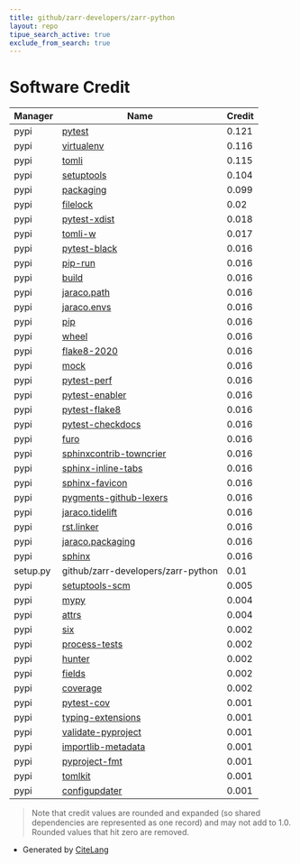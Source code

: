 ```yaml
---
title: github/zarr-developers/zarr-python
layout: repo
tipue_search_active: true
exclude_from_search: true
---
```

# Software Credit

|Manager|Name|Credit|
|-------|----|------|
|pypi|[pytest](https://pypi.org/project/pytest)|0.121|
|pypi|[virtualenv](https://pypi.org/project/virtualenv)|0.116|
|pypi|[tomli](https://pypi.org/project/tomli)|0.115|
|pypi|[setuptools](https://github.com/pypa/setuptools)|0.104|
|pypi|[packaging](https://pypi.org/project/packaging)|0.099|
|pypi|[filelock](https://pypi.org/project/filelock)|0.02|
|pypi|[pytest-xdist](https://pypi.org/project/pytest-xdist)|0.018|
|pypi|[tomli-w](https://pypi.org/project/tomli-w)|0.017|
|pypi|[pytest-black](https://github.com/shopkeep/pytest-black)|0.016|
|pypi|[pip-run](https://github.com/jaraco/pip-run)|0.016|
|pypi|[build](https://pypi.org/project/build)|0.016|
|pypi|[jaraco.path](https://pypi.org/project/jaraco.path)|0.016|
|pypi|[jaraco.envs](https://pypi.org/project/jaraco.envs)|0.016|
|pypi|[pip](https://pypi.org/project/pip)|0.016|
|pypi|[wheel](https://pypi.org/project/wheel)|0.016|
|pypi|[flake8-2020](https://pypi.org/project/flake8-2020)|0.016|
|pypi|[mock](https://pypi.org/project/mock)|0.016|
|pypi|[pytest-perf](https://pypi.org/project/pytest-perf)|0.016|
|pypi|[pytest-enabler](https://pypi.org/project/pytest-enabler)|0.016|
|pypi|[pytest-flake8](https://pypi.org/project/pytest-flake8)|0.016|
|pypi|[pytest-checkdocs](https://pypi.org/project/pytest-checkdocs)|0.016|
|pypi|[furo](https://pypi.org/project/furo)|0.016|
|pypi|[sphinxcontrib-towncrier](https://pypi.org/project/sphinxcontrib-towncrier)|0.016|
|pypi|[sphinx-inline-tabs](https://pypi.org/project/sphinx-inline-tabs)|0.016|
|pypi|[sphinx-favicon](https://pypi.org/project/sphinx-favicon)|0.016|
|pypi|[pygments-github-lexers](https://pypi.org/project/pygments-github-lexers)|0.016|
|pypi|[jaraco.tidelift](https://pypi.org/project/jaraco.tidelift)|0.016|
|pypi|[rst.linker](https://pypi.org/project/rst.linker)|0.016|
|pypi|[jaraco.packaging](https://pypi.org/project/jaraco.packaging)|0.016|
|pypi|[sphinx](https://pypi.org/project/sphinx)|0.016|
|setup.py|github/zarr-developers/zarr-python|0.01|
|pypi|[setuptools-scm](https://github.com/pypa/setuptools_scm/)|0.005|
|pypi|[mypy](https://pypi.org/project/mypy)|0.004|
|pypi|[attrs](https://pypi.org/project/attrs)|0.004|
|pypi|[six](https://pypi.org/project/six)|0.002|
|pypi|[process-tests](https://pypi.org/project/process-tests)|0.002|
|pypi|[hunter](https://pypi.org/project/hunter)|0.002|
|pypi|[fields](https://pypi.org/project/fields)|0.002|
|pypi|[coverage](https://pypi.org/project/coverage)|0.002|
|pypi|[pytest-cov](https://github.com/pytest-dev/pytest-cov)|0.001|
|pypi|[typing-extensions](https://pypi.org/project/typing-extensions)|0.001|
|pypi|[validate-pyproject](https://pypi.org/project/validate-pyproject)|0.001|
|pypi|[importlib-metadata](https://pypi.org/project/importlib-metadata)|0.001|
|pypi|[pyproject-fmt](https://pypi.org/project/pyproject-fmt)|0.001|
|pypi|[tomlkit](https://pypi.org/project/tomlkit)|0.001|
|pypi|[configupdater](https://pypi.org/project/configupdater)|0.001|


> Note that credit values are rounded and expanded (so shared dependencies are represented as one record) and may not add to 1.0. Rounded values that hit zero are removed.


- Generated by [CiteLang](https://github.com/vsoch/citelang)
